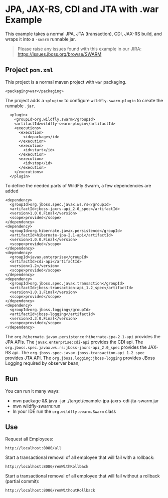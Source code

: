 # JPA, JAX-RS, CDI and JTA with .war Example

This example takes a normal JPA, JTA (transaction), CDI, JAX-RS build, and wraps it into
a `-swarm` runnable jar.

> Please raise any issues found with this example in our JIRA:
> https://issues.jboss.org/browse/SWARM

## Project `pom.xml`

This project is a normal maven project with `war` packaging.

    <packaging>war</packaging>

The project adds a `<plugin>` to configure `wildfly-swarm-plugin` to
create the runnable `.jar`.

      <plugin>
        <groupId>org.wildfly.swarm</groupId>
        <artifactId>wildfly-swarm-plugin</artifactId>
        <executions>
          <execution>
            <id>package</id>
          </execution>
          <execution>
            <id>start</id>
          </execution>
          <execution>
            <id>stop</id>
          </execution>
        </executions>
      </plugin>
      
To define the needed parts of WildFly Swarm, a few dependencies are added

    <dependency>
      <groupId>org.jboss.spec.javax.ws.rs</groupId>
      <artifactId>jboss-jaxrs-api_2.0_spec</artifactId>
      <version>1.0.0.Final</version>
      <scope>provided</scope>
    </dependency>
    <dependency>
      <groupId>org.hibernate.javax.persistence</groupId>
      <artifactId>hibernate-jpa-2.1-api</artifactId>
      <version>1.0.0.Final</version>
      <scope>provided</scope>
    </dependency>
    <dependency>
      <groupId>javax.enterprise</groupId>
      <artifactId>cdi-api</artifactId>
      <version>1.2</version>
      <scope>provided</scope>
    </dependency>
    <dependency>
      <groupId>org.jboss.spec.javax.transaction</groupId>
      <artifactId>jboss-transaction-api_1.2_spec</artifactId>
      <version>1.0.1.Final</version>
      <scope>provided</scope>
    </dependency>
    <dependency>
      <groupId>org.jboss.logging</groupId>
      <artifactId>jboss-logging</artifactId>
      <version>3.3.0.Final</version>
      <scope>provided</scope>
    </dependency>
        
The `org.hibernate.javax.persistence:hibernate-jpa-2.1-api` provides the JPA APIs.
The `javax.enterprise:cdi-api` provides the CDI api.
The `org.jboss.spec.javax.ws.rs:jboss-jaxrs-api_2.0_spec` provides the JAX-RS api.
The `org.jboss.spec.javax.jboss-transaction-api_1.2_spec` provides JTA API.
The `org.jboss.logging:jboss-logging` provides JBoss Logging required by observer bean; 


## Run

You can run it many ways:

* mvn package && java -jar ./target/example-jpa-jaxrs-cdi-jta-swarm.jar
* mvn wildfly-swarm:run
* In your IDE run the `org.wildfly.swarm.Swarm` class

## Use

Request all Employees:

    http://localhost:8080/all
    
Start a transactional removal of all employee that will fail with a rollback:

    http://localhost:8080/remWithRollback

Start a transactional removal of all employee that will fail without a rollback (partial commit):

    http://localhost:8080/remWithoutRollback